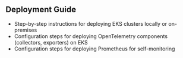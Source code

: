 ## Deployment Guide
- Step-by-step instructions for deploying EKS clusters locally or on-premises
- Configuration steps for deploying OpenTelemetry components (collectors, exporters) on EKS
- Configuration steps for deploying Prometheus for self-monitoring
